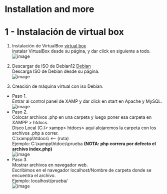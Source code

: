 # Installation and more

# 1 - Instalación de virtual box 

1. Instalación de VirtualBox [virtual box](https://www.virtualbox.org/wiki/Downloads)<br>
Instalar VirtualBox desde su página, y dar click en siguiente a todo.<br>
![image](https://github.com/SmoshCH/Itca2/assets/84145465/9c5b34b9-d101-452d-95fd-90c45a643f79)

2. Descargar de ISO de Debian12 [Debian](https://www.debian.org/index.es.html)<br>
Descarga ISO de Debian desde su página.<br>
![image](https://github.com/SmoshCH/Itca2/assets/84145465/c37c2298-9909-43b6-a158-5a78558f9d74)

3. Creación de máquina virtual con iso Debian.
- Paso 1.<br>
Entrar al control panel de XAMP y dar click en start en Apache y MySQL.<br> 
![image](https://github.com/SmoshCH/Itca2/assets/84145465/d4144359-28aa-4d2c-9078-b36ddc8dab93)
- Paso 2.<br>
Colocar archivos .php en una carpeta y luego poner esa carpeta en XAMPP > htdocs.<br>
Disco Local (C:)> xampp> htdocs> aquí alojaremos la carpeta con los archivos .php a correr.<br>
C:\xampp\htdocs\ <-- (ruta)<br>
Ejemplo: C:\xampp\htdocs\prueba  <b>(NOTA: php correra por defecto el archivo index.php)</b><br>
![image](https://github.com/SmoshCH/Itca2/assets/84145465/eabc1ffa-9492-40bf-ace5-de3f45945eeb)
- Paso 3.<br>
Mostrar archivos en navegador web.<br>
Escribimos en el navegador localhost/Nombre de carpeta donde se encuentra el archivo.<br>
Ejemplo: localhost/prueba/<br>
![image](https://github.com/SmoshCH/Itca2/assets/84145465/896d8548-71d2-438a-a719-1cabcd7e6df7)





